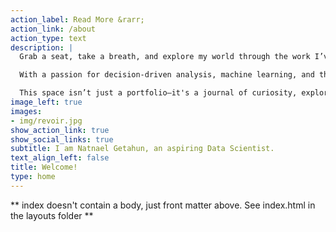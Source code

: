 ```yaml
---
action_label: Read More &rarr;
action_link: /about
action_type: text
description: |
  Grab a seat, take a breath, and explore my world through the work I’ve done.

  With a passion for decision-driven analysis, machine learning, and the rising Ethiopian capital market, this blog is where I unpack my projects, share the thinking behind them, and sometimes just talk about whatever’s on my mind.

  This space isn’t just a portfolio—it's a journal of curiosity, exploration, and intent. Sure, it’s about putting my work out there, but more importantly, it’s for anyone—especially someone like me—who’s trying to figure out where they want to go, and how to get there.
image_left: true
images:
- img/revoir.jpg
show_action_link: true
show_social_links: true
subtitle: I am Natnael Getahun, an aspiring Data Scientist.
text_align_left: false
title: Welcome!
type: home
---
```


\*\* index doesn't contain a body, just front matter above. See index.html in the layouts folder \*\*
